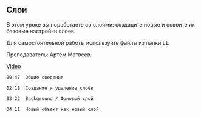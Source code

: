 ## Слои

В этом уроке вы поработаете со слоями: создадите новые и освоите их базовые настройки слоёв.

Для самостоятельной работы используйте файлы из папки `L1`. 

Преподаватель: Артём Матвеев.

[Video](https://player.softculture.cc/embed/online/PSH/PSH_25.25.11_L1-6_Layers)

``` chapters
00:47  Общие сведения

02:18  Создание и удаление слоёв

03:22  Background / Фоновый слой

04:11  Новый объект как новый слой
```